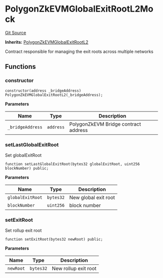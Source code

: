 # PolygonZkEVMGlobalExitRootL2Mock
[Git Source](https://github.com/agglayer/agglayer-contracts/blob/112a010b7c8b14335e5fe1a9bffc11bd2459df05/contracts/mocks/PolygonZkEVMGlobalExitRootL2Mock.sol)

**Inherits:**
[PolygonZkEVMGlobalExitRootL2](/contracts/PolygonZkEVMGlobalExitRootL2.sol/contract.PolygonZkEVMGlobalExitRootL2.md)

Contract responsible for managing the exit roots across multiple networks


## Functions
### constructor


```solidity
constructor(address _bridgeAddress) PolygonZkEVMGlobalExitRootL2(_bridgeAddress);
```
**Parameters**

|Name|Type|Description|
|----|----|-----------|
|`_bridgeAddress`|`address`|PolygonZkEVM Bridge contract address|


### setLastGlobalExitRoot

Set globalExitRoot


```solidity
function setLastGlobalExitRoot(bytes32 globalExitRoot, uint256 blockNumber) public;
```
**Parameters**

|Name|Type|Description|
|----|----|-----------|
|`globalExitRoot`|`bytes32`|New global exit root|
|`blockNumber`|`uint256`|block number|


### setExitRoot

Set rollup exit root


```solidity
function setExitRoot(bytes32 newRoot) public;
```
**Parameters**

|Name|Type|Description|
|----|----|-----------|
|`newRoot`|`bytes32`|New rollup exit root|


